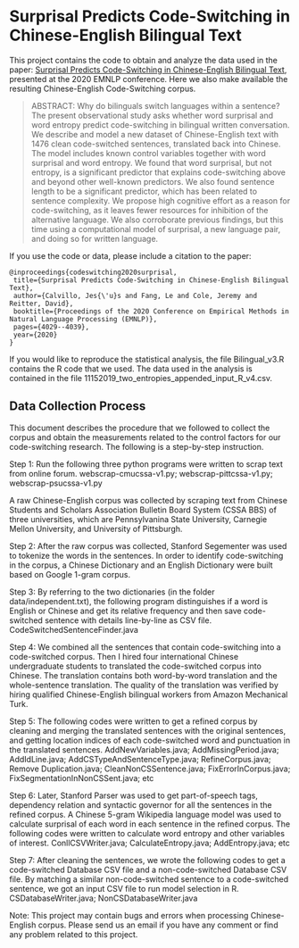 # Surprisal Predicts Code-Switching in Chinese-English Bilingual Text

 This project contains the code to obtain and analyze the data used in the paper: [Surprisal Predicts Code-Switching in Chinese-English Bilingual Text]( https://www.aclweb.org/anthology/2020.emnlp-main.330.pdf
), presented at the 2020 EMNLP conference. Here we also make available the resulting Chinese-English Code-Switching corpus.
 
 
 >ABSTRACT:
 Why do bilinguals switch languages within
a sentence? The present observational study
asks whether word surprisal and word entropy predict code-switching in bilingual written conversation. We describe and model a
new dataset of Chinese-English text with 1476
clean code-switched sentences, translated back
into Chinese. The model includes known
control variables together with word surprisal
and word entropy. We found that word surprisal, but not entropy, is a significant predictor that explains code-switching above and beyond other well-known predictors. We also
found sentence length to be a significant predictor, which has been related to sentence complexity. We propose high cognitive effort as a
reason for code-switching, as it leaves fewer
resources for inhibition of the alternative language. We also corroborate previous findings,
but this time using a computational model of
surprisal, a new language pair, and doing so
for written language.
 
 If you use the code or data, please include a citation to the paper:
 ```
@inproceedings{codeswitching2020surprisal,
  title={Surprisal Predicts Code-Switching in Chinese-English Bilingual Text},
  author={Calvillo, Jes{\'u}s and Fang, Le and Cole, Jeremy and Reitter, David},
  booktitle={Proceedings of the 2020 Conference on Empirical Methods in Natural Language Processing (EMNLP)},  
  pages={4029--4039}, 
  year={2020}
}
```
If you would like to reproduce the statistical analysis, the file Bilingual_v3.R contains the R code that we used. The data used in the analysis is contained in the file 11152019_two_entropies_appended_input_R_v4.csv.

## Data Collection Process

This document describes the procedure that we followed to collect the corpus and obtain the measurements related to the control factors for our code-switching research. The following is a step-by-step instruction.

Step 1: 
Run the following three python programs were written to scrap text from online forum.
webscrap-cmucssa-v1.py; webscrap-pittcssa-v1.py; webscrap-psucssa-v1.py

A raw Chinese-English corpus was collected by scraping text from Chinese Students and Scholars Association Bulletin Board System (CSSA BBS) of three universities, which are Pennsylvanina State University, Carnegie Mellon University, and University of Pittsburgh.

Step 2: 
After the raw corpus was collected, Stanford Segementer was used to tokenize the words in the sentences. In order to identify code-switching in the corpus, a Chinese Dictionary and an English Dictionary were built based on Google 1-gram corpus. 

Step 3:
By referring to the two dictionaries (in the folder data/independent.txt), the following program distinguishes if a word is English or Chinese and get its relative frequency and then save code-switched sentence with details line-by-line as CSV file.
CodeSwitchedSentenceFinder.java

Step 4:
We combined all the sentences that contain code-switching into a code-switched corpus. Then I hired four international Chinese undergraduate students to translated the code-switched corpus into Chinese. The translation contains both word-by-word translation and the whole-sentence translation. The quality of the translation was verified by hiring qualified Chinese-English bilingual workers from Amazon Mechanical Turk.

Step 5:
The following codes were written to get a refined corpus by cleaning and merging the translated sentences with the original sentences, and getting location indices of each code-switched word and punctuation in the translated sentences.
AddNewVariables.java; AddMissingPeriod.java; AddIdLine.java; AddCSTypeAndSentenceType.java;
RefineCorpus.java; Remove Duplication.java; CleanNonCSSentence.java; FixErrorInCorpus.java; FixSegmentationInNonCSSent.java; etc

Step 6:
Later, Stanford Parser was used to get part-of-speech tags, dependency relation and syntactic governor for all the sentences in the refined corpus. A Chinese 5-gram Wikipedia language model was used to calculate surprisal of each word in each sentence in the refined corpus. The following codes were written to calculate word entropy and other variables of interest.
ConllCSVWriter.java; CalculateEntropy.java; AddEntropy.java; etc

Step 7:
After cleaning the sentences, we wrote the following codes to get a code-switched Database CSV file and a non-code-switched Database CSV file. By matching a similar non-code-switched sentence to a code-switched sentence, we got an input CSV file to run model selection in R.
CSDatabaseWriter.java; NonCSDatabaseWriter.java

Note:
This project may contain bugs and errors when processing Chinese-English corpus. Please send us an email if you have any comment or find any problem related to this project. 

